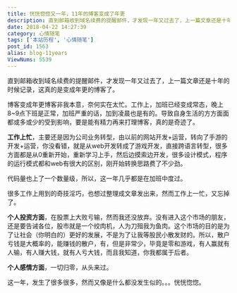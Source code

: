 ```yaml
---
title: 恍恍惚惚又一年，11年的博客变成了年更
description: 直到邮箱收到域名续费的提醒邮件，才发现一年又过去了，上一篇文章还是十年的时候记录，这真的是变成年更的博客了。博客变成年更博客非我本意，奈何实在太忙。工作上，加班已经变成常态，晚上8~9点下班是正常，加班严重的话，加到凌晨也是有的。导致自身生活的方方面面都或多或少的受到影响，要是能有精力再来打理博客，真的是奇迹了。工作上忙，主要还是因为公司业务转型，由以前的网站开发+运营，转向了手游的开发+运营，你没看错，就是从web开发转成了游
date: 2018-04-22 14:27:39
category: 心情随笔
tags: ['本站历程', '心情随笔']
post_id: 1563
alias: blog-11years
ViewNums: 5539
---
```


直到邮箱收到域名续费的提醒邮件，才发现一年又过去了，上一篇文章还是十年的时候记录，这真的是变成年更的博客了。

博客变成年更博客非我本意，奈何实在太忙。工作上，加班已经变成常态，晚上8~9点下班是正常，加班严重的话，加到凌晨也是有的。导致自身生活的方方面面都或多或少的受到影响，要是能有精力再来打理博客，真的是奇迹了。

**工作上忙**，主要还是因为公司业务转型，由以前的网站开发+运营，转向了手游的开发+运营，你没看错，就是从web开发转成了游戏开发，直接跨语言转型，很多方面都是从0重新开始，重新学习上手，然后边摸索边开发，很多设计模式，程序的运行模式都和web有很大的区别，刚开始转换思路费了不少劲。

代码量也上了一个数量级，所以，这一年几乎都是在加班中度过。

很多工作上用到的奇技淫巧，也想过整理成文章发出来，然而工作上一忙，又忘掉了。

**个人投资方面**，在股票上大败亏输，然而我还没放弃。没有进入这个市场的朋友，还是要告诫各位，股市就是一个绞肉机，人为刀殂我为鱼肉。这个市场的目的是为了让社会（你明白的）更好的发展，不是为了让我等股民小散发财的。所以，散户亏钱是大概率的，能赚钱的散户，有，但是非常少，毕竟是零和游戏，有人赢就有人输，有人赚大钱，就有人亏大钱，而且我知道，你我都属于后者。

**个人感情方面**，一切归零，从头来过。

这一年，发生了很多很多，然而又像是什么都没发生似的。。。恍恍惚惚。

